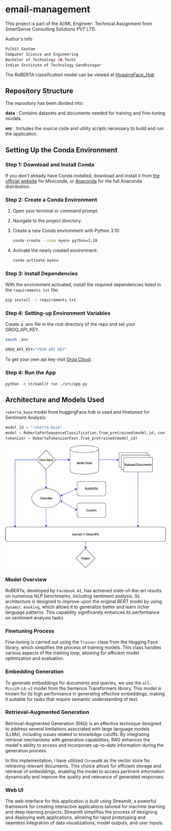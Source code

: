 # email-management

This project is part of the AI/ML Engineer- Technical Assignment from SmartSense Consulting Solutions PVT LTD.

Author's info
```bash
Pulkit Gautam
Computer Science and Engineering 
Bachelor of Technology (B.Tech)
Indian Institute of Technology Gandhinagar
```

The RoBERTA classification model can be viewed at [HuggingFace_Hub](https://huggingface.co/pulkitgautam/email-classifier)


## Repository Structure
The repository has been divided into:

**data** : Contains datasets and documents needed for training and fine-tuning models.

**src** : Includes the source code and utility scripts necessary to build and run the application.

## Setting Up the Conda Environment

### Step 1: Download and Install Conda
If you don't already have Conda installed, download and install it from [the official website](https://docs.conda.io/en/latest/miniconda.html) for Miniconda, or [Anaconda](https://www.anaconda.com/products/distribution) for the full Anaconda distribution.

### Step 2: Create a Conda Environment
1. Open your terminal or command prompt.
2. Navigate to the project directory.
3. Create a new Conda environment with Python 3.10:

    ```bash
    conda create --name myenv python=3.10
    ```

4. Activate the newly created environment:

    ```bash
    conda activate myenv
    ```

### Step 3: Install Dependencies
With the environment activated, install the required dependencies listed in the `requirements.txt` file:

```bash
pip install -r requirements.txt
```

### Step 4: Setting-up Environment Variables
Create a .env file in the root directory of the repo and set your GROQ_API_KEY.
```bash
touch .env
```

```python
GROQ_API_KEY="YOUR API KEY"
```

To get your own api key visit [Groq Cloud](https://console.groq.com/keys).

### Step 4: Run the App

```bash
python -m streamlit run ./src/app.py
```

## Architecture and Models Used
`roberta_base` model from huggingFace hub is used and finetuned for Sentiment Analysis.

```python
model_id = "roberta-base"
model = RobertaForSequenceClassification.from_pretrained(model_id, config=config)
tokenizer = RobertaTokenizerFast.from_pretrained(model_id)
```

![Model Architecture](data/architecture_model.png)

### Model Overview
RoBERTa, developed by `Facebook AI`, has achieved state-of-the-art results on numerous NLP benchmarks, including sentiment analysis. Its architecture is designed to improve upon the original BERT model by using `dynamic masking`, which allows it to generalize better and learn richer language patterns. This capability significantly enhances its performance on sentiment analysis tasks

### Finetuning Process
Fine-tuning is carried out using the `Trainer` class from the Hugging Face library, which simplifies the process of training models. This class handles various aspects of the training loop, allowing for efficient model optimization and evaluation.

### Embedding Generation
To generate embeddings for documents and queries, we use the `all-MiniLM-L6-v2` model from the Sentence Transformers library. This model is known for its high performance in generating effective embeddings, making it suitable for tasks that require semantic understanding of text.

### Retrieval-Augmented Generation

Retrieval-Augmented Generation (RAG) is an effective technique designed to address several limitations associated with large language models (LLMs), including issues related to knowledge cutoffs. By integrating retrieval mechanisms with generative capabilities, RAG enhances the model's ability to access and incorporate up-to-date information during the generation process.

In this implementation, I have utilized `ChromaDB` as the vector store for retrieving relevant documents. This choice allows for efficient storage and retrieval of embeddings, enabling the model to access pertinent information dynamically and improve the quality and relevance of generated responses.

### Web UI

The web interface for this application is built using Streamlit, a powerful framework for creating interactive applications tailored for machine learning and deep learning projects. Streamlit simplifies the process of designing and deploying web applications, allowing for rapid prototyping and seamless integration of data visualizations, model outputs, and user inputs.